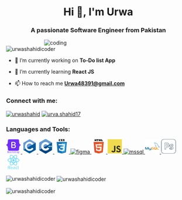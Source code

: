<h1 align="center">Hi 👋, I'm Urwa</h1>
<h3 align="center">A passionate Software Engineer from Pakistan</h3>
 <img align="right" alt="coding" width="400" src="https://media1.giphy.com/media/v1.Y2lkPTc5MGI3NjExd2t0aXl6NjFyYW5yNjB1ajJiaG5jejR5dGM1bmJ2NTlidWl4bjA4OSZlcD12MV9pbnRlcm5hbF9naWZfYnlfaWQmY3Q9Zw/SxKTprEfav6HAvVu4F/giphy.gif">
<p align="left"> <img src="https://komarev.com/ghpvc/?username=urwashahidicoder&label=Profile%20views&color=0e75b6&style=flat" alt="urwashahidicoder" /> </p>

- 🔭 I’m currently working on **To-Do list App**

- 🌱 I’m currently learning **React JS**

- 📫 How to reach me **Urwa48391@gmail.com**

<h3 align="left">Connect with me:</h3>
<p align="left">
<a href="https://linkedin.com/in/urwashahid" target="blank"><img align="center" src="https://raw.githubusercontent.com/rahuldkjain/github-profile-readme-generator/master/src/images/icons/Social/linked-in-alt.svg" alt="urwashahid" height="30" width="40" /></a>
<a href="https://instagram.com/urva.shahid17" target="blank"><img align="center" src="https://raw.githubusercontent.com/rahuldkjain/github-profile-readme-generator/master/src/images/icons/Social/instagram.svg" alt="urva.shahid17" height="30" width="40" /></a>
</p>

<h3 align="left">Languages and Tools:</h3>
<p align="left"> <a href="https://getbootstrap.com" target="_blank" rel="noreferrer"> <img src="https://raw.githubusercontent.com/devicons/devicon/master/icons/bootstrap/bootstrap-plain-wordmark.svg" alt="bootstrap" width="40" height="40"/> </a> <a href="https://www.cprogramming.com/" target="_blank" rel="noreferrer"> <img src="https://raw.githubusercontent.com/devicons/devicon/master/icons/c/c-original.svg" alt="c" width="40" height="40"/> </a> <a href="https://www.w3schools.com/cpp/" target="_blank" rel="noreferrer"> <img src="https://raw.githubusercontent.com/devicons/devicon/master/icons/cplusplus/cplusplus-original.svg" alt="cplusplus" width="40" height="40"/> </a> <a href="https://www.w3schools.com/css/" target="_blank" rel="noreferrer"> <img src="https://raw.githubusercontent.com/devicons/devicon/master/icons/css3/css3-original-wordmark.svg" alt="css3" width="40" height="40"/> </a> <a href="https://www.figma.com/" target="_blank" rel="noreferrer"> <img src="https://www.vectorlogo.zone/logos/figma/figma-icon.svg" alt="figma" width="40" height="40"/> </a> <a href="https://www.w3.org/html/" target="_blank" rel="noreferrer"> <img src="https://raw.githubusercontent.com/devicons/devicon/master/icons/html5/html5-original-wordmark.svg" alt="html5" width="40" height="40"/> </a> <a href="https://developer.mozilla.org/en-US/docs/Web/JavaScript" target="_blank" rel="noreferrer"> <img src="https://raw.githubusercontent.com/devicons/devicon/master/icons/javascript/javascript-original.svg" alt="javascript" width="40" height="40"/> </a> <a href="https://www.microsoft.com/en-us/sql-server" target="_blank" rel="noreferrer"> <img src="https://www.svgrepo.com/show/303229/microsoft-sql-server-logo.svg" alt="mssql" width="40" height="40"/> </a> <a href="https://www.mysql.com/" target="_blank" rel="noreferrer"> <img src="https://raw.githubusercontent.com/devicons/devicon/master/icons/mysql/mysql-original-wordmark.svg" alt="mysql" width="40" height="40"/> </a> <a href="https://www.photoshop.com/en" target="_blank" rel="noreferrer"> <img src="https://raw.githubusercontent.com/devicons/devicon/master/icons/photoshop/photoshop-line.svg" alt="photoshop" width="40" height="40"/> </a> <a href="https://reactjs.org/" target="_blank" rel="noreferrer"> <img src="https://raw.githubusercontent.com/devicons/devicon/master/icons/react/react-original-wordmark.svg" alt="react" width="40" height="40"/> </a> </p>

<p><img align="left" src="https://github-readme-stats.vercel.app/api/top-langs?username=urwashahidicoder&show_icons=true&locale=en&layout=compact" alt="urwashahidicoder" /></p>

<p>&nbsp;<img align="center" src="https://github-readme-stats.vercel.app/api?username=urwashahidicoder&show_icons=true&locale=en" alt="urwashahidicoder" /></p>

<p><img align="center" src="https://github-readme-streak-stats.herokuapp.com/?user=urwashahidicoder&" alt="urwashahidicoder" /></p>
